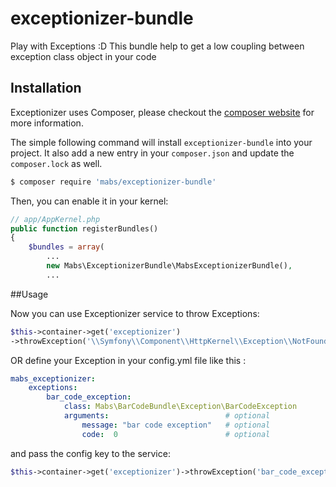 # exceptionizer-bundle

Play with Exceptions :D
This bundle help to get a low coupling between exception class object in your code

## Installation

Exceptionizer uses Composer, please checkout the [composer website](http://getcomposer.org) for more information.

The simple following command will install `exceptionizer-bundle` into your project. It also add a new
entry in your `composer.json` and update the `composer.lock` as well.

```bash
$ composer require 'mabs/exceptionizer-bundle'
```

Then, you can enable it in your kernel:

```php
// app/AppKernel.php
public function registerBundles()
{
    $bundles = array(
        ...
        new Mabs\ExceptionizerBundle\MabsExceptionizerBundle(),
        ...
```

##Usage

Now you can use Exceptionizer service to throw Exceptions:

```php
$this->container->get('exceptionizer')
->throwException('\\Symfony\\Component\\HttpKernel\\Exception\\NotFoundHttpException', array('Message'));
```

OR define your Exception in your config.yml file like this :

```yml
mabs_exceptionizer:
    exceptions:
        bar_code_exception:
            class: Mabs\BarCodeBundle\Exception\BarCodeException
            arguments:                          # optional
                message: "bar code exception"   # optional
                code:  0                        # optional
```

and pass the config key to the service:

```php
$this->container->get('exceptionizer')->throwException('bar_code_exception');
```
